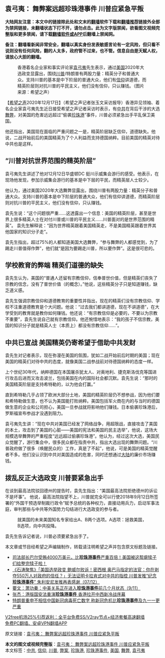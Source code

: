  <h2>袁弓夷： 舞弊案远超珍珠港事件 川普应紧急平叛</h2> <p class="notice"><b>大陆网友注意：本文中的链接除此处和文末的<a href="https://github.com/bannedbook/fanqiang" >翻墙</a>软件下载和<a href="https://github.com/killgcd/justmysocks/blob/master/README.md">翻墙推荐</a>链接外全部为禁网链接，未翻墙状态下打不开，请勿点击。此为文字版禁闻，欲看图文视频完整版和更多禁闻，请下载<a href="https://github.com/bannedbook/fanqiang">翻墙软件或APP</a>后翻墙上禁闻网。</p><p>备注：翻墙看新闻非常安全，翻墙以真实身份发表敏感言论有一定风险，但只看不说则没有任何风险，翻的人太多，政府管不过来，也不管。信息自由是天赋人权，请放心大胆的翻墙。</b></p>  <div class="entry"> <figure><figcaption>香港着名企业家和事实评论家<a href="https://www.bannedbook.org/bnews/tag/%e8%a2%81%e5%bc%93%e5%a4%b7/" class="st_tag internal_tag" rel="tag" title="标签 袁弓夷 下的日志">袁弓夷</a>先生表示，通过<a href="https://www.bannedbook.org/bnews/tag/%e7%be%8e%e5%9b%bd/" class="st_tag internal_tag" rel="tag" title="标签 美国 下的日志">美国</a>2020年大选政变显露出，围绕<a href="https://www.bannedbook.org/bnews/tag/%e5%b7%9d%e6%99%ae/" class="st_tag internal_tag" rel="tag" title="标签 川普 下的日志">川普</a>/特朗普有两股力量：精英分子和普通大众。支持川普的基本是中下阶层的普通大众，他们有<a href="https://www.bannedbook.org/bnews/tag/%e4%bf%a1%e4%bb%b0/" class="st_tag internal_tag" rel="tag" title="标签 信仰 下的日志">信仰</a>讲道德，而精英阶层则对抗川普的平民主义，他们没有信仰，只认赚钱。（图片来源：希望之声）</figcaption></figure> <p>【<span class='wp_keywordlink_affiliate'><a href="https://www.soundofhope.org" title="希望之声" target="_blank">希望之声</a></span>2020年12月17日】（希望之声记者张玉文采访报导）香港异见领袖、着名企业家袁弓夷先生近日接受希望之声记者采访时表示，有<a href="https://www.bannedbook.org/bnews/tag/%e4%b8%ad%e5%85%b1/" class="st_tag internal_tag" rel="tag" title="标签 中共 下的日志">中共</a>在背后干涉的大选<a href="https://www.bannedbook.org/bnews/tag/%E8%88%9E%E5%BC%8A/" class="st_tag internal_tag" rel="tag" title="标签 舞弊 下的日志">舞弊</a>，对美国的危害远远超过“偷袭<a href="https://www.bannedbook.org/bnews/tag/%e7%8f%8d%e7%8f%a0%e6%b8%af/" class="st_tag internal_tag" rel="tag" title="标签 珍珠港 下的日志">珍珠港</a>”事件，川普必须紧急出手平乱保卫美国。</p> <p>他还指出，美国现在面临的严重问题之一是，精英阶层缺乏信仰，道德缺失。他说，二战开始前后的美国精英为了个人利益而支持德国纳粹。目前美国的精英对待中共也是这样。</p> <h2>“川普对抗世界范围的精英阶层”</h2> <p>袁弓夷先生讲述了他对12月12日华盛顿DC 挺川示威集会游行的感受。他表示，在现场他发现，参加示威集会游行的基本是中下层的平民，而精英层人士较少。</p> <p>他认为，通过美国2020年大选舞弊显露出，围绕川普有两股力量：精英分子和普通大众。支持川普的基本是中下阶层的普通大众，他们有信仰讲道德，而精英阶层则对抗川普的平民主义，他们没有信仰，只认赚钱。</p>  <p>袁先生说：“这个问题很严重……这透露出一个信息：美国的精英阶层，甚至是世界上很多精英人士在对付川普或川普的平民主义……川普面对的是世界范围的精英”。 袁先生解释说：“因为世界精英跟着美国精英走，不是美国精英跟着世界其他国家的知识分子走”。</p> <p>袁先生指出，超过75%的人都知道美国大选舞弊，“参与舞弊的人都感觉到，为了踢走川普值得作弊”，他们就“是因为要踢走川普，所以要作弊”。这是很可悲的。</p> <h2>学校教育的弊端 精英们道德的缺失</h2> <p>袁先生认为，美国的“普通人还留有宗教信仰，信奉普世价值，但是精英们丧失了宗教的信念，没有了普世价值（的概念）。”他说，这些精英分子只是知道赚钱，缺乏道义感。</p> <p>袁先生强调宗教信仰和道德教育的重要性并指出，现在的精英们没有宗教信仰、学校不注重道德教育是个大问题。他说：“过去我们都讲道德，现在不讲道德”，在大学受到的教育就是教你如何赚钱。他还说：“有宗教信仰是必要的，不要以为宗教不重要”，袁先生说自己就有宗教信仰。他还惋惜地表示：“我的孩子不信宗教，美国的知识分子就是精英人士（本质上）都没有宗教信仰……”。</p>  <h2>中共已宣战 美国精英仍寄希望于借助中共发财</h2> <p>袁先生对记者表示，现在弥漫在美国的氛围，犹如二战开始前后时期的美国；现在美国的精英们对待中共的态度，就像美国二战参战前对待德国纳粹的态度一样。</p> <p>上个世纪30年代，纳粹德国在本国屠杀犹太人、对奥地利、捷克斯洛伐克等国进行攻击后进而又攻击波兰，包括美国在内的国际社会都沉默。袁先生说：“那时的美国精英阶层是支持希特勒的，以为他会打赢。”</p> <p>直到希特勒几乎占领了欧洲大部分土地，美国的精英阶层仍不想参战，因为他们要和希特勒做生意，也不认为美国能打败纳粹。美国包括军火商在内的与当时的德国做生意的企业和公司担心，美国一旦参战就将影响他们赚钱。日本偷袭珍珠港后，罗斯福宣布参战才没遇到阻力。</p> <p>袁弓夷先生讲：“现在中共对美国已经发了网络战争，用超限战，直接攻击了美国的本土，攻击到了美国的心脏——美国的宪法和美国的民主选举”，他说，这场大规模选举舞弊的严重程度“远远超过偷袭珍珠港”。他认为，经过这次大选，美国民众觉醒了，游行集会中，很多民众都在指责中共，指出大选出现的舞弊问题。“川普政府做了很多（唤醒民众的）工作，真是了不起”，他说，可是美国的精英觉醒者不多。他们没认识到中共对美国造成的危害，同时还想通过<span class='wp_keywordlink_affiliate'><a href="https://www.bannedbook.org/" title="大陆" target="_blank">大陆</a></span>的廉价市场赚钱。</p>  <h2>拨乱反正大选政变 川普要紧急出手</h2> <p>在谈到最高法院驳回德州的提告时，袁先生指出：“美国最高法院拒绝德州的诉讼不是坏事”。 他说，最高法院指望不上，川普就完全可以行使2018年9月12日所签署的“外国干预选举制裁行政令”赋予总统的各种权力，直接动用兵力，启动军事法庭，审判那些与中共等外国势力勾结进行大选政变的参与者。</p> <figure><figcaption>就美国的未来美国知名专家给出A、B两个选项。A选项：拯救美国，B选项，向中共投降。</figcaption></figure> <p>袁先生告诉记者说，川普必须要紧急出手了。</p> <p>本文章或节目经希望之声编辑制作，转载请注明希望之声并包含原文标题及链接。</p> <ul class='op-related-articles' title='相关阅读'> <li><a href='https://www.bannedbook.org/bnews/bannedvideo/20201214/1447640.html' target='_blank'>司法部长巴尔受贿4000万美元，比<b>珍珠港事件</b>严重百倍！美国被这帮瘪犊子们给整完犊子啦！</a></li> <li><a href='https://www.bannedbook.org/bnews/bannedvideo/20201208/1443798.html' target='_blank'>《石涛聚焦》「美国选举政变 鲍威尔败诉！密西根 奥巴马指定的法官：你在剥夺550万人对政府的信任？」无法证明卡拉肯式对中共的指控 川普发推“纪念<b>珍珠港事件</b>” 朱利安尼发推再表感谢（07/12）</a></li> <li><a href='https://www.bannedbook.org/bnews/bannedvideo/20200911/1394804.html' target='_blank'>要文：萧功秦：中美关系正在进入<b>珍珠港事件</b>前几个月状态（9/11）</a></li> <li><a href='https://www.bannedbook.org/bnews/baitai/20200701/1354149.html' target='_blank'>张杰：港版国安法重演<b>珍珠港事件</b> 香港拉开中西新冷战序幕</a></li> <li><a href='https://www.bannedbook.org/bnews/worldnews/usa/20200507/1324043.html' target='_blank'>特朗普重申不相信中国新冠病毒死亡数字 称新冠危机比<b>珍珠港事件</b>及九一一更严重</a></li> </ul> <p class="texttj"> <a href="https://www.bannedbook.org/forum23/topic22702.html" target="_blank">V2free机场25%引荐返利：全平台免费SS/V2ray节点+经济套餐高速翻墙</a><br/> <a href="https://github.com/bannedbook/fanqiang/wiki/%E7%A6%81%E9%97%BB%E7%BD%91%E5%AE%89%E5%8D%93%E7%BF%BB%E5%A2%99%E6%96%B0%E9%97%BBAPP" target="_blank">免费PC翻墙、安卓VPN翻墙APP</a></p><p>原文链接：<a class="src_link"  href="https://www.soundofhope.org/post/454798" target="_blank">袁弓夷： 舞弊案远超珍珠港事件 川普应紧急平叛</a></p> <a name='sharetosocial'></a>       <div><b>本文的图文或视频完整版</b>：<a href='https://www.bannedbook.org/bnews/comments/20201218/1450290.html'>袁弓夷： 舞弊案远超珍珠港事件 川普应紧急平叛</a></div>  </div><!--END ENTRY--> <div class="postfooter"> <div>本文标签：<a href="https://www.bannedbook.org/bnews/tag/%e4%b8%ad%e5%85%b1/" rel="tag">中共</a>, <a href="https://www.bannedbook.org/bnews/tag/%e4%bf%a1%e4%bb%b0/" rel="tag">信仰</a>, <a href="https://www.bannedbook.org/bnews/tag/%e5%b7%9d%e6%99%ae/" rel="tag">川普</a>, <a href="https://www.bannedbook.org/bnews/tag/%E5%BC%8A%E6%A1%88/" rel="tag">弊案</a>, <a href="https://www.bannedbook.org/bnews/tag/%e7%8f%8d%e7%8f%a0%e6%b8%af/" rel="tag">珍珠港</a>, <a href="https://www.bannedbook.org/bnews/tag/%e7%8f%8d%e7%8f%a0%e6%b8%af%e4%ba%8b%e4%bb%b6/" rel="tag">珍珠港事件</a>, <a href="https://www.bannedbook.org/bnews/tag/%e7%be%8e%e5%9b%bd/" rel="tag">美国</a>, <a href="https://www.bannedbook.org/bnews/tag/%E8%88%9E%E5%BC%8A/" rel="tag">舞弊</a>, <a href="https://www.bannedbook.org/bnews/tag/%e8%a2%81%e5%bc%93%e5%a4%b7/" rel="tag">袁弓夷</a></div>  </div><!--END POSTFOOTER--> 